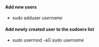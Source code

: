 #### Add new users
* sudo adduser *username*

#### Add newly created user to the sudoers list
* sudo usermod -aG sudo *username*
